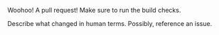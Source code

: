 Woohoo! A pull request! Make sure to run the build checks.

Describe what changed in human terms. Possibly, reference an issue.